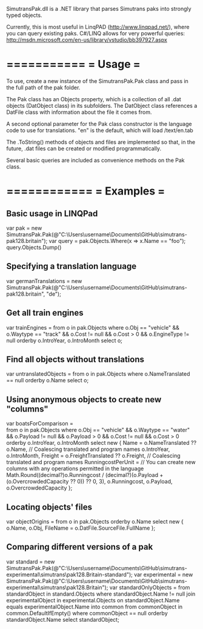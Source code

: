 SimutransPak.dll is a .NET library that parses Simutrans paks into strongly typed objects.

Currently, this is most useful in LinqPAD (http://www.linqpad.net/), where you can query existing paks.  C#/LINQ allows for very powerful queries: http://msdn.microsoft.com/en-us/library/vstudio/bb397927.aspx

===========
=  Usage  =
===========

To use, create a new instance of the SimutransPak.Pak class and pass in the full path of the pak folder.

The Pak class has an Objects property, which is a collection of all .dat objects (DatObject class) in its subfolders.  The DatObject class references a DatFile class with information about the file it comes from.

A second optional parameter for the Pak class constructor is the language code to use for translations.  "en" is the default, which will load /text/en.tab

The .ToString() methods of objects and files are implemented so that, in the future, .dat files can be created or modified programmatically.

Several basic queries are included as convenience methods on the Pak class.

============
= Examples =
============

Basic usage in LINQPad
----------------------
var pak = new SimutransPak.Pak(@"C:\Users\username\Documents\GitHub\simutrans-pak128.britain");
var query = pak.Objects.Where(x => x.Name == "foo");
query.Objects.Dump()

Specifying a translation language
---------------------------------
var germanTranslations =
	new SimutransPak.Pak(@"C:\Users\username\Documents\GitHub\simutrans-pak128.britain", "de");

Get all train engines
---------------------
var trainEngines =
	from o in pak.Objects
	where o.Obj == "vehicle"
		&& o.Waytype == "track"
		&& o.Cost != null && o.Cost > 0
		&& o.EngineType != null
	orderby o.IntroYear, o.IntroMonth
	select o;

Find all objects without translations
-------------------------------------
var untranslatedObjects =
	from o in pak.Objects
	where o.NameTranslated == null
	orderby o.Name
	select o;
	
Using anonymous objects to create new "columns"
-----------------------------------------------
var boatsForComparison =	
	from o in pak.Objects
	where o.Obj == "vehicle"
		&& o.Waytype == "water"
		&& o.Payload != null
		&& o.Payload > 0
		&& o.Cost != null
		&& o.Cost > 0
	orderby o.IntroYear, o.IntroMonth
	select new {
		Name = o.NameTranslated ?? o.Name,  // Coalescing translated and program names
		o.IntroYear,
		o.IntroMonth, 
		Freight = o.FreightTranslated ?? o.Freight, // Coalescing translated and program names
		RunningcostPerUnit = // You can create new columns with any operations permitted in the language
			Math.Round((decimal?)o.Runningcost / (decimal?)(o.Payload + (o.OvercrowdedCapacity ?? 0)) ?? 0, 3),
		o.Runningcost,
		o.Payload,
		o.OvercrowdedCapacity };

Locating objects' files
----------------------
var objectOrigins =
	from o in pak.Objects
	orderby o.Name
	select new {
		o.Name,
		o.Obj,
		FileName = o.DatFile.SourceFile.FullName };
				
Comparing different versions of a pak
------------------------------------
var standard = new SimutransPak.Pak(@"C:\Users\username\Documents\GitHub\simutrans-experimental\simutrans\pak128.Britain-standard");
var experimental = new SimutransPak.Pak(@"C:\Users\username\Documents\GitHub\simutrans-experimental\simutrans\pak128.Britain");
var standardOnlyObjects =
	from standardObject in standard.Objects
		where standardObject.Name != null
	join experimentalObject in experimental.Objects
		on standardObject.Name equals experimentalObject.Name
		into common
	from commonObject in common.DefaultIfEmpty()
	where commonObject == null
	orderby standardObject.Name
	select standardObject;